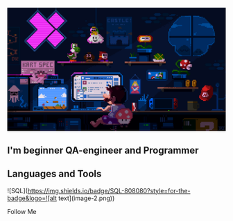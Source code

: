 ![Header](https://github.com/dihlofoz/dihlofoz/blob/main/assets/github.gif)

## I'm beginner QA-engineer and Programmer

## Languages and Tools
![SQL](https://img.shields.io/badge/SQL-808080?style=for-the-badge&logo=![alt text](image-2.png))

Follow Me